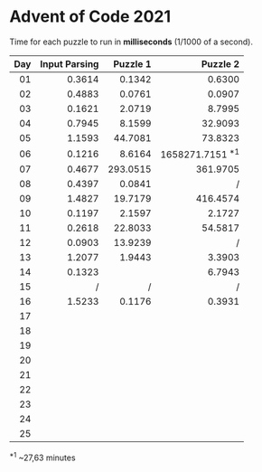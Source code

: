 # Advent of Code 2021
Time for each puzzle to run in **milliseconds** (1/1000 of a second).

|Day|Input Parsing|Puzzle 1|Puzzle 2|
|--:|--:|--:|--:|
|01|0.3614|0.1342|0.6300|
|02|0.4883|0.0761|0.0907|
|03|0.1621|2.0719|8.7995|
|04|0.7945|8.1599|32.9093|
|05|1.1593|44.7081|73.8323|
|06|0.1216|8.6164|1658271.7151 <sup>*1</sup>|
|07|0.4677|293.0515|361.9705|
|08|0.4397|0.0841|/|
|09|1.4827|19.7179|416.4574|
|10|0.1197|2.1597|2.1727|
|11|0.2618|22.8033|54.5817|
|12|0.0903|13.9239|/|
|13|1.2077|1.9443|3.3903|
|14|0.1323||6.7943|
|15|/|/|/|
|16|1.5233|0.1176|0.3931|
|17| | | |
|18| | | |
|19| | | |
|20| | | |
|21| | | |
|22| | | |
|23| | | |
|24| | | |
|25| | | |

<sup>*1</sup> ~27,63 minutes

